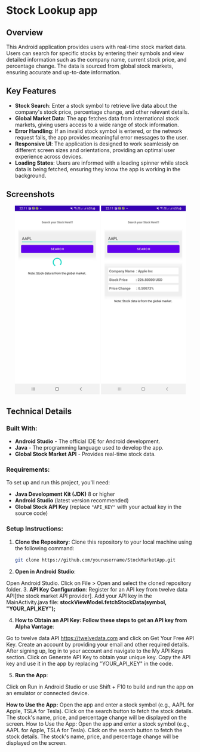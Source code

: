 # Stock Lookup app

## Overview
This Android application provides users with real-time stock market data. Users can search for specific stocks by entering their symbols and view detailed information such as the company name, current stock price, and percentage change. The data is sourced from global stock markets, ensuring accurate and up-to-date information.

## Key Features
- **Stock Search**: Enter a stock symbol to retrieve live data about the company's stock price, percentage change, and other relevant details.
- **Global Market Data**: The app fetches data from international stock markets, giving users access to a wide range of stock information.
- **Error Handling**: If an invalid stock symbol is entered, or the network request fails, the app provides meaningful error messages to the user.
- **Responsive UI**: The application is designed to work seamlessly on different screen sizes and orientations, providing an optimal user experience across devices.
- **Loading States**: Users are informed with a loading spinner while stock data is being fetched, ensuring they know the app is working in the background.

## Screenshots

<p align="center">
  <img src="ss1.jpg" alt="Search Screen" width="45%" />
  <img src="ss2.jpg" alt="Stock Search Result" width="45%" />
</p>


## Technical Details

### Built With:
- **Android Studio** - The official IDE for Android development.
- **Java** - The programming language used to develop the app.
- **Global Stock Market API** - Provides real-time stock data.

### Requirements:
To set up and run this project, you'll need:
- **Java Development Kit (JDK)** 8 or higher
- **Android Studio** (latest version recommended)
- **Global Stock API Key** (replace `"API_KEY"` with your actual key in the source code)

### Setup Instructions:
1. **Clone the Repository**:
   Clone this repository to your local machine using the following command:
   ```bash
   git clone https://github.com/yourusername/StockMarketApp.git
2. **Open in Android Studio**:

Open Android Studio.
Click on File > Open and select the cloned repository folder.
3. **API Key Configuration**:
Register for an API key from twelve data API[the stock market API provider].
Add your API key in the MainActivity.java file:
**stockViewModel.fetchStockData(symbol, "YOUR_API_KEY");**

4. **How to Obtain an API Key: Follow these steps to get an API key from Alpha Vantage**:

Go to twelve data API https://twelvedata.com and click on Get Your Free API Key.
Create an account by providing your email and other required details.
After signing up, log in to your account and navigate to the My API Keys section.
Click on Generate API Key to obtain your unique key.
Copy the API key and use it in the app by replacing "YOUR_API_KEY" in the code.

5. **Run the App**:

Click on Run in Android Studio or use Shift + F10 to build and run the app on an emulator or connected device.


**How to Use the App:**
Open the app and enter a stock symbol (e.g., AAPL for Apple, TSLA for Tesla).
Click on the search button to fetch the stock details.
The stock's name, price, and percentage change will be displayed on the screen.
How to Use the App:
Open the app and enter a stock symbol (e.g., AAPL for Apple, TSLA for Tesla).
Click on the search button to fetch the stock details.
The stock's name, price, and percentage change will be displayed on the screen.
